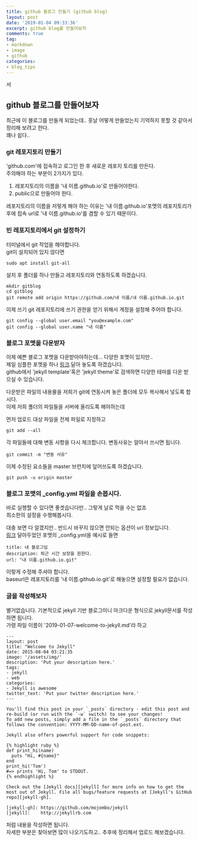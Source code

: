 ```yaml
---
title: github 블로그 만들기 (github blog)
layout: post
date: '2019-01-04 09:33:36'
excerpt: github blog를 만들어보자
comments: true
tag:
- markdown
- image
- github
categories:
- blog_tips
---
```

서
## github 블로그를 만들어보자

최근에 이 블로그를 만들게 되었는데.. 훗날 어떻게 만들었는지 기억하지 못할 것 같아서 정리해 보려고 한다.  
꽤나 쉽다..  

### git 레포지토리 만들기

'github.com'에 접속하고 로그인 한 후 새로운 레포지 토리를 만든다.  
주의해야 하는 부분이 2가지가 있다.  
1. 레포지토리의 이름을 '내 이름.github.io'로 만들어야한다.
2. public으로 만들어야 한다.

레포지토리의 이름을 저렇게 해야 하는 이유는 '내 이름.github.io'포멧의 레포지토리가 후에 접속 url로 '내 이름.github.io'를 겸할 수 있기 때문이다.  

### 빈 레포지토리에서 git 설정하기

터미널에서 git 작업을 해야합니다.  
git이 설치되어 있지 않다면  

	sudo apt install git-all


설치 후 폴더를 하나 만들고 레포지토리와 연동하도록 하겠습니다.

	mkdir gitblog
	cd gitblog
	git remote add origin https://github.com/내 이름/내 이름.github.io.git

이제 쓰기 git 레포지토리에 쓰기 권한을 얻기 위해서 계정을 설정해 주어야 합니다.

	git config --global user.email "you@example.com"
	git config --global user.name "내 이름"


### 블로그 포멧을 다운받자

이제 예쁜 블로그 포멧을 다운받아야하는데... 다양한 포멧이 있지만..  
제일 심플한 포멧을 하나 [링크](https://github.com/willianjusten/will-jekyll-template).달아 놓도록 하겠습니다.  
github에서 'jekyll template'혹은 'jekyll theme'로 검색하면 다양한 테마를 다운 받으실 수 있습니다.  

다운받은 파일의 내용물을 저희가 git에 연동시켜 놓은 폴더에 모두 복사해서 넣도록 합시다.  
이제 저희 폴더의 파일들을 서버에 올리도록 해야하는데  

먼저 업로드 대상 파일을 전체 파일로 지정하고

	git add --all

각 파일들에 대해 변동 사항을 다시 체크합니다. 변동사유는 알아서 쓰시면 됩니다. 

	git commit -m "변동 사유"

이제 수정된 요소들을 master 브런치에 덮어쓰도록 하겠습니다.

	git push -u origin master

### 블로그 포맷의 _config.yml 파일을 손봅시다.

바로 실행할 수 있다면 좋겟습니다만.. 그렇게 날로 먹을 수는 없죠  
최소한의 설정을 수행해봅시다.  

대충 보면 다 알겠지만.. 반드시 바꾸지 않으면 안되는 옵션이 url 정보입니다.  
[링크](https://github.com/willianjusten/will-jekyll-template) 달아두었던 포멧의 _config.yml을 예시로 들면 

	title: 내 블로그임
	description: 퇴근 시간 보장을 원한다.
	url: "내 이름.github.io.git"

이렇게 수정해 주셔야 합니다.  
baseurl은 레포지토리를 '내 이름.github.io.git'로 해놓으면 설정할 필요가 없습니다.  


### 글을 작성해보자

별거없습니다. 기본적으로 jekyll 기반 블로그이니 마크다운 형식으로 jekyll문서를 작성하면 됩니다.  
가령 파일 이름이 '2019-01-07-welcome-to-jekyll.md'라 하고  

	---
	layout: post
	title: "Welcome to Jekyll"
	date: 2015-08-04 03:21:35
	image: '/assets/img/'
	description: 'Put your description here.'
	tags:
	- jekyll
	- web
	categories:
	- Jekyll is awesome
	twitter_text: 'Put your twitter description here.'
	---
	
	You'll find this post in your `_posts` directory - edit this post and re-build (or run with the `-w` switch) to see your changes!
	To add new posts, simply add a file in the `_posts` directory that follows the convention: YYYY-MM-DD-name-of-post.ext.
	
	Jekyll also offers powerful support for code snippets:
	
	{% highlight ruby %}
	def print_hi(name)
	  puts "Hi, #{name}"
	end
	print_hi('Tom')
	#=> prints 'Hi, Tom' to STDOUT.
	{% endhighlight %}
	
	Check out the [Jekyll docs][jekyll] for more info on how to get the most out of Jekyll. File all bugs/feature requests at [Jekyll's GitHub repo][jekyll-gh].
	
	[jekyll-gh]: https://github.com/mojombo/jekyll
	[jekyll]:    http://jekyllrb.com

처럼 내용을 작성하면 됩니다.  
자세한 부분은 찾아보면 많이 나오기도하고.. 추후에 정리해서 업로드 해보겠습니다.  

